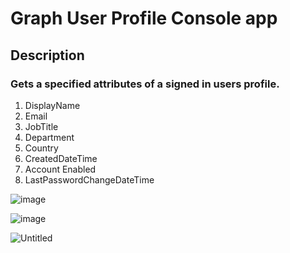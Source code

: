 # Graph User Profile Console app

## Description


### Gets a specified attributes of a signed in users profile.

1. DisplayName
2. Email
3. JobTitle
4. Department
5. Country
6. CreatedDateTime
7. Account Enabled
8. LastPasswordChangeDateTime
 
![image](https://user-images.githubusercontent.com/6957676/225484281-a0fbe406-0027-4c5e-a322-b9c96a220f59.png)

![image](https://user-images.githubusercontent.com/6957676/225485860-dcb7182f-e8e7-4fdf-a970-c6f6c710fa06.png)


![Untitled](https://user-images.githubusercontent.com/6957676/225487617-78b3a193-a500-4150-bc75-9b26a3bb1e78.png)

